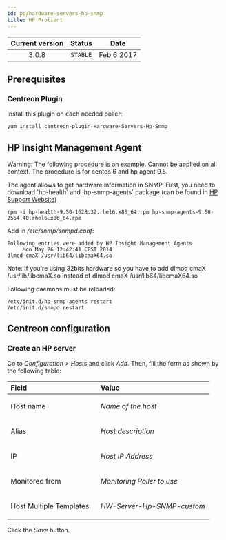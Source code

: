 ```yaml
---
id: pp/hardware-servers-hp-snmp
title: HP Proliant
---
```


| Current version | Status | Date |
| :-: | :-: | :-: |
| 3.0.8 | `STABLE` | Feb  6 2017 |

## Prerequisites
### Centreon Plugin
Install this plugin on each needed poller:

    yum install centreon-plugin-Hardware-Servers-Hp-Snmp

## HP Insight Management Agent
Warning: The following procedure is an example. Cannot be applied on all context. The procedure is for centos 6 and hp agent 9.5.

The agent allows to get hardware information in SNMP. First, you need to
download 'hp-health' and 'hp-snmp-agents' package (can be found in [HP Support Website](http://h20565.www2.hp.com/portal/site/hpsc/public))

    rpm -i hp-health-9.50-1628.32.rhel6.x86_64.rpm hp-snmp-agents-9.50-2564.40.rhel6.x86_64.rpm

Add in */etc/snmp/snmpd.conf*:

    Following entries were added by HP Insight Management Agents
         Mon May 26 12:42:41 CEST 2014
    dlmod cmaX /usr/lib64/libcmaX64.so

Note: If you're using 32bits hardware so you have to add dlmod cmaX /usr/lib/libcmaX.so instead of dlmod cmaX /usr/lib64/libcmaX64.so

Following daemons must be reloaded:

    /etc/init.d/hp-snmp-agents restart
    /etc/init.d/snmpd restart

## Centreon configuration
### Create an HP server
Go to *Configuration &gt; Hosts* and click *Add*. Then, fill the form as
shown by the following table:

<table>
<colgroup>
<col width="44%" />
<col width="55%" />
</colgroup>
<thead>
<tr class="header">
<th align="left">Field</th>
<th align="left">Value</th>
</tr>
</thead>
<tbody>
<tr class="odd">
<td align="left"><p>Host name</p></td>
<td align="left"><p><em>Name of the host</em></p></td>
</tr>
<tr class="even">
<td align="left"><p>Alias</p></td>
<td align="left"><p><em>Host description</em></p></td>
</tr>
<tr class="odd">
<td align="left"><p>IP</p></td>
<td align="left"><p><em>Host IP Address</em></p></td>
</tr>
<tr class="even">
<td align="left"><p>Monitored from</p></td>
<td align="left"><p><em>Monitoring Poller to use</em></p></td>
</tr>
<tr class="odd">
<td align="left"><p>Host Multiple Templates</p></td>
<td align="left"><p><em>HW-Server-Hp-SNMP-custom</em></p></td>
</tr>
</tbody>
</table>

Click the *Save* button.

